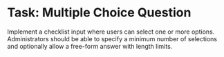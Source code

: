 # Task: Multiple Choice Question

Implement a checklist input where users can select one or more options. Administrators should be able to specify a minimum number of selections and optionally allow a free-form answer with length limits.

